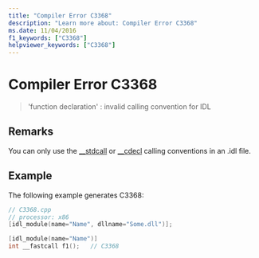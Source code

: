 ```yaml
---
title: "Compiler Error C3368"
description: "Learn more about: Compiler Error C3368"
ms.date: 11/04/2016
f1_keywords: ["C3368"]
helpviewer_keywords: ["C3368"]
---
```

# Compiler Error C3368

> 'function declaration' : invalid calling convention for IDL

## Remarks

You can only use the [__stdcall](../../cpp/stdcall.md) or [__cdecl](../../cpp/cdecl.md) calling conventions in an .idl file.

## Example

The following example generates C3368:

```cpp
// C3368.cpp
// processor: x86
[idl_module(name="Name", dllname="Some.dll")];

[idl_module(name="Name")]
int __fastcall f1();   // C3368
```
